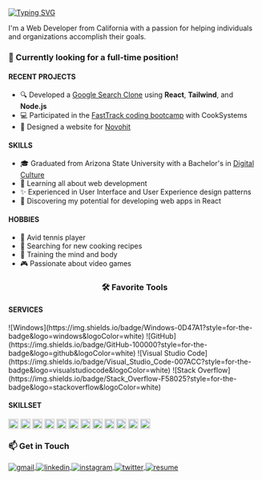 <!-- Introduction -->
<section id="introduction">
  <a href="https://git.io/typing-svg">
    <img src="https://readme-typing-svg.herokuapp.com?font=JetBrains+Mono&size=28&duration=4000&color=4795FF&center=false&vCenter=true&width=500&height=50&lines=Hey+%F0%9F%91%8B%2C+I'm+Jake!;Frontend+Web+Developer;Experienced+UI%2FUX+Designer" alt="Typing SVG" />
  </a>
  <p>I'm a Web Developer from California with a passion for helping individuals and organizations accomplish their goals.</p>
  
  <h3><b>👔 Currently looking for a full-time position!</b></h3>

  <h4>RECENT PROJECTS</h4>
  <ul>
    <li>🔍 Developed a <a href="https://github.com/jamcmich/google-search-clone">Google Search Clone</a> using <b>React</b>, <b>Tailwind</b>, and <b>Node.js</b></li>
    <li>💻 Participated in the <a href="https://cooksys.com/programs/fasttrack/" target="_blank">FastTrack coding bootcamp</a> with CookSystems</li>
    <li>🎨 Designed a website for <a href="https://www.novohit.com/" target="_blank">Novohit</a></li>
  </ul>
  
  <h4>SKILLS</h4>
  <ul>
    <li>🎓 Graduated from Arizona State University with a Bachelor's in <a href="https://artsmediaengineering.asu.edu/degree-programs/digital-culture-ba">Digital Culture</a>
    <li>🌱 Learning all about web development</li>
    <li>✨ Experienced in User Interface and User Experience design patterns</li>
    <li>📐 Discovering my potential for developing web apps in React</li>
  </ul>
  
  <h4>HOBBIES</h4>
  <ul>
    <li>🎾 Avid tennis player</li>
    <li>🌿 Searching for new cooking recipes</li>
    <li>💪 Training the mind and body</li>
    <li>🎮 Passionate about video games</li>
  </ul>
<section/>

<!-- Tools -->
<h1 align='center'>🛠️ Favorite Tools</h1>

<h4>SERVICES</h4>
![Windows](https://img.shields.io/badge/Windows-0D47A1?style=for-the-badge&logo=windows&logoColor=white)
![GitHub](https://img.shields.io/badge/GitHub-100000?style=for-the-badge&logo=github&logoColor=white)
![Visual Studio Code](https://img.shields.io/badge/Visual_Studio_Code-007ACC?style=for-the-badge&logo=visualstudiocode&logoColor=white)
![Stack Overflow](https://img.shields.io/badge/Stack_Overflow-F58025?style=for-the-badge&logo=stackoverflow&logoColor=white)

<!-- Skills -->
<h4>SKILLSET</h4>
  
<img src="https://img.shields.io/badge/HTML5-E34F26?style=flat&logo=html5&logoColor=white" alt="HTML5" height='20px' align='center' >
<img src="https://img.shields.io/badge/CSS3-1572B6?style=flat&logo=css3&logoColor=white" alt="CSS3" height='20px' align='center' >
<img src="https://img.shields.io/badge/JavaScript-323330?style=flat&logo=javascript&logoColor=F7DF1E" alt="JavaScript" height='20px' align='center' >
<img src="https://img.shields.io/badge/jQuery-0769AD?style=flat&logo=jquery&logoColor=white" alt="jQuery" height='20px' align='center' >
<img src="https://img.shields.io/badge/React-20232A?style=flat&logo=react&logoColor=61DAFB" alt="React" height='20px' align='center' >
<img src="https://img.shields.io/badge/Redux-593D88?style=flat&logo=redux&logoColor=white" alt="Redux" height='20px' align='center' >
<img src="https://img.shields.io/badge/SaSS-CC6699?style=flat&logo=sass&logoColor=white" alt="SaSS" height='20px' align='center' >
<img src="https://img.shields.io/badge/Tailwind-06B6D4?style=flat&logo=tailwindcss&logoColor=white" alt="Tailwind" height='20px' align='center' >
<img src="https://img.shields.io/badge/Windi-48B0F1?style=flat&logo=windicss&logoColor=white" alt="Windi" height='20px' align='center' >
<img src="https://img.shields.io/badge/Express.js-404D59?style=flat&logo=expressjs&logoColor=white" alt="Express.js" height='20px' align='center' >
<img src="https://img.shields.io/badge/Node.js-43853D?style=flat&logo=node.js&logoColor=white" alt="Node.js" height='20px' align='center' >
<img src="https://img.shields.io/badge/npm-CB3837?style=flat&logo=npm&logoColor=white" alt="npm" height='20px' align='center' >
  
<!-- Socials -->
<h1>📫 Get in Touch</h1>
  
<a href='mailto:jacobmcmichael@gmail.com?subject=Just%20Saw%20Your%20Amazing%20Background%20and%20Wanted%20to%20Reach%20Out%20😎' target='_blank' >
  <img src='https://img.shields.io/badge/Gmail-D14836?style=for-the-badge&logo=gmail&logoColor=white&labelColor=EA4335&color=white' alt='gmail' align='center' />
</a>

<a href='https://www.linkedin.com/in/jacobmcmichael/' target='_blank' >
  <img src='https://img.shields.io/badge/LinkedIn-D14836?style=for-the-badge&logo=linkedin&logoColor=white&labelColor=0A66C2&color=white' alt='linkedin' align='center' />
</a>

<a href='' target='_blank' >
  <img src='https://img.shields.io/badge/Instagram-D14836?style=for-the-badge&logo=instagram&logoColor=white&labelColor=E4405F&color=white' alt='instagram' align='center' />
</a>

<a href='' target='_blank' >
  <img src='https://img.shields.io/badge/Twitter-D14836?style=for-the-badge&logo=twitter&logoColor=white&labelColor=1DA1F2&color=white' alt='twitter'  align='center' />
</a>

<a href='./assets/documents/resume.pdf' >
  <img src='https://img.shields.io/badge/Resume-D14836?style=for-the-badge&logo=libreoffice&logoColor=white&labelColor=18A303&color=white' alt='resume' align='center' />
</a>
